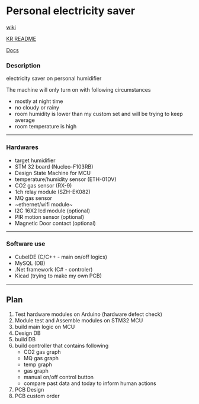 # Personal electricity saver

[wiki](https://github.com/JulyJun/pes/wiki)

[KR README](https://github.com/JulyJun/pes/blob/main/READMEko.md)

[Docs](https://docs.google.com/document/d/1sW_n9zYNOx1KwzWnBzls5Mqh1a720D3jN9b5PEEoYoM/edit)

### Description
 electricity saver on personal humidifier


 
The machine will only turn on with following circumstances

- mostly at night time
- no cloudy or rainy
- room humidity is lower than my custom set and will be trying to keep average
- room temperature is high

* * *

### Hardwares
- target humidifier
- STM 32 board (Nucleo-F103RB)
- Design State Machine for MCU
- temperature/humidity sensor (ETH-01DV)
- CO2 gas sensor (RX-9)
- 1ch relay module (SZH-EK082)
- MQ gas sensor
- ~ethernet/wifi module~
- I2C 16X2 lcd module (optional)
- PIR motion sensor (optional)
- Magnetic Door contact (optional)

 * * *

### Software use
- CubeIDE (C/C++ - main on/off logics)
- MySQL (DB)
- .Net framework (C# - controler)
- Kicad (trying to make my own PCB)

* * *

## Plan

1. Test hardware modules on Arduino (hardware defect check)
2. Module test and Assemble modules on STM32 MCU
3. build main logic on MCU
4. Design DB
5. build DB
6. build controller that contains following
   - CO2 gas graph
   - MQ gas graph
   - temp graph
   - gas graph
   - manual on/off control button
   - compare past data and today to inform human actions
7. PCB Design
8. PCB custom order
